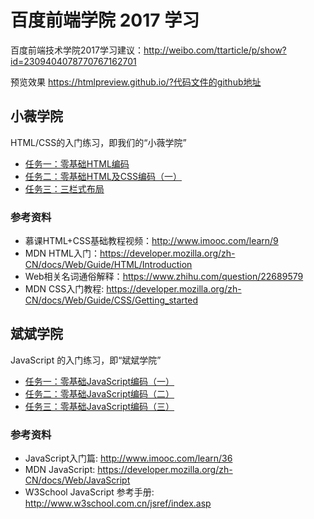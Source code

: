# 百度前端学院 2017 学习

百度前端技术学院2017学习建议：http://weibo.com/ttarticle/p/show?id=2309404078770767162701

预览效果 https://htmlpreview.github.io/?代码文件的github地址

## 小薇学院

HTML/CSS的入门练习，即我们的“小薇学院”

- [任务一：零基础HTML编码](/xiaowei/task1/task1.html)
- [任务二：零基础HTML及CSS编码（一）](/xiaowei/task2/task2.html)
- [任务三：三栏式布局](/xiaowei/task3/task3.html)


### 参考资料

- 慕课HTML+CSS基础教程视频：http://www.imooc.com/learn/9
- MDN HTML入门：https://developer.mozilla.org/zh-CN/docs/Web/Guide/HTML/Introduction
- Web相关名词通俗解释：https://www.zhihu.com/question/22689579
- MDN CSS入门教程: https://developer.mozilla.org/zh-CN/docs/Web/Guide/CSS/Getting_started


## 斌斌学院

JavaScript 的入门练习，即“斌斌学院”

- [任务一：零基础JavaScript编码（一）](/binbin/task1/task1.html)
- [任务二：零基础JavaScript编码（二）](/binbin/task2/task2.html)
- [任务三：零基础JavaScript编码（三）](/binbin/task3/task3.html)

### 参考资料

- JavaScript入门篇: http://www.imooc.com/learn/36
- MDN JavaScript: https://developer.mozilla.org/zh-CN/docs/Web/JavaScript
- W3School JavaScript 参考手册: http://www.w3school.com.cn/jsref/index.asp

